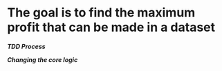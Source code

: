 # The goal is to find the maximum profit that can be made in a dataset

***TDD Process***

***Changing the core logic***
